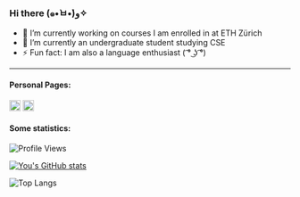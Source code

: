 ### Hi there (๑•̀ㅂ•́)و✧


- 🔭 I’m currently working on courses I am enrolled in at ETH Zürich
- 🌱 I’m currently an undergraduate student studying CSE
- ⚡ Fun fact: I am also a language enthusiast ( ͡° ͜ʖ ͡°)
---


#### Personal Pages:

[<img src='https://cdn-icons-png.flaticon.com/512/174/174857.png' alt='linkedin' height='20'>](https://www.linkedin.com/in/yyouwu/)
[<img src='https://cdn-icons-png.flaticon.com/512/6517/6517327.png' alt='PersonalHomepage' height='20'>](https://youwuyou.github.io/)


#### Some statistics:
![Profile Views](https://komarev.com/ghpvc/?username=youwuyou&label=PROFILE+VIEWS)

[![You's GitHub stats](https://github-readme-stats.vercel.app/api?username=youwuyou&theme=tokyonight&show_icon=true)](https://github.com/youwuyou/github-readme-stats)

![Top Langs](https://github-readme-stats.vercel.app/api/top-langs/?username=youwuyou&layout=compact&theme=tokyonight&show_icon=true)
